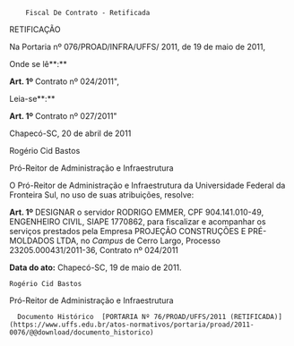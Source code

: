         Fiscal De Contrato - Retificada  

RETIFICAÇÃO

 Na Portaria nº 076/PROAD/INFRA/UFFS/ 2011, de 19 de maio de 2011,

 Onde se lê**:**

 **Art. 1º** Contrato nº 024/2011",

 Leia-se**:**

 **Art. 1º** Contrato nº 027/2011"

 Chapecó-SC, 20 de abril de 2011

 Rogério Cid Bastos

 Pró-Reitor de Administração e Infraestrutura

 O Pró-Reitor de Administração e Infraestrutura da Universidade Federal da Fronteira Sul, no uso de suas atribuições, resolve:

 **Art. 1º** DESIGNAR o servidor RODRIGO EMMER, CPF 904.141.010-49, ENGENHEIRO CIVIL, SIAPE 1770862, para fiscalizar e acompanhar os serviços prestados pela Empresa PROJEÇÃO CONSTRUÇÕES E PRÉ-MOLDADOS LTDA, no *Campus* de Cerro Largo, Processo 23205.000431/2011-36, Contrato nº 024/2011

  

   **Data do ato:** Chapecó-SC, 19 de maio de 2011.   
 

    Rogério Cid Bastos   
 Pró-Reitor de Administração e Infraestrutura 

      Documento Histórico  [PORTARIA Nº 76/PROAD/UFFS/2011 (RETIFICADA)](https://www.uffs.edu.br/atos-normativos/portaria/proad/2011-0076/@@download/documento_historico)     
      